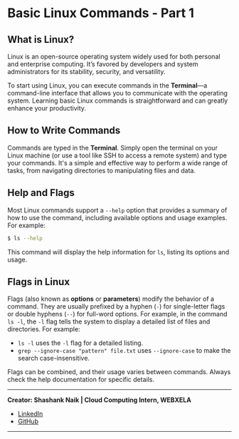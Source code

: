 # **Basic Linux Commands - Part 1**

## What is Linux?

Linux is an open-source operating system widely used for both personal and enterprise computing. It’s favored by developers and system administrators for its stability, security, and versatility.

To start using Linux, you can execute commands in the **Terminal**—a command-line interface that allows you to communicate with the operating system. Learning basic Linux commands is straightforward and can greatly enhance your productivity.

## How to Write Commands

Commands are typed in the **Terminal**. Simply open the terminal on your Linux machine (or use a tool like SSH to access a remote system) and type your commands. It's a simple and effective way to perform a wide range of tasks, from navigating directories to manipulating files and data.

## Help and Flags

Most Linux commands support a `--help` option that provides a summary of how to use the command, including available options and usage examples.
For example:
```bash
$ ls --help
```
This command will display the help information for `ls`, listing its options and usage.

## Flags in Linux

Flags (also known as **options** or **parameters**) modify the behavior of a command. They are usually prefixed by a hyphen (`-`) for single-letter flags or double hyphens (`--`) for full-word options. For example, in the command `ls -l`, the `-l` flag tells the system to display a detailed list of files and directories.
For example:

-    `ls -l` uses the `-l` flag for a detailed listing.
-   `grep --ignore-case "pattern" file.txt` uses `--ignore-case` to make the search case-insensitive.

Flags can be combined, and their usage varies between commands. Always check the help documentation for specific details.


---

**Creator: Shashank Naik | Cloud Computing Intern, WEBXELA**

- [LinkedIn](https://www.linkedin.com/in/shashank-naik09061319)
- [GitHub](https://github.com/Shashank693)
---
